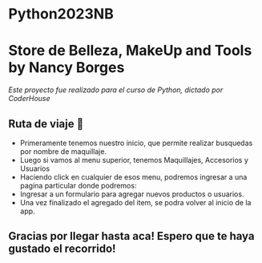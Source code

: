 # Python2023NB

# Store de Belleza, MakeUp and Tools by Nancy Borges

_Este proyecto fue realizado para el curso de Python, dictado por CoderHouse_

## Ruta de viaje 🚀

- Primeramente tenemos nuestro inicio, que permite realizar busquedas por nombre de maquillaje.
- Luego si vamos al menu superior, tenemos Maquillajes, Accesorios y Usuarios
- Haciendo click en cualquier de esos menu, podremos ingresar a una pagina particular donde podremos:
- Ingresar a un formulario para agregar nuevos productos o usuarios.
- Una vez finalizado el agregado del item, se podra volver al inicio de la app.
  


## Gracias por llegar hasta aca! Espero que te haya gustado el recorrido! 
  
